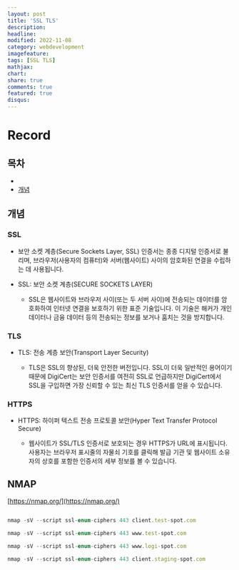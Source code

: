 ```yaml
---
layout: post
title: 'SSL TLS'
description:
headline:
modified: 2022-11-08
category: webdevelopment
imagefeature:
tags: [SSL TLS]
mathjax:
chart:
share: true
comments: true
featured: true
disqus:
---
```


# Record

## 목차

-   [](#)
-   [개념](#개념)

## 개념

### SSL

-   보안 소켓 계층(Secure Sockets Layer, SSL) 인증서는 종종 디지털 인증서로 불리며, 브라우저(사용자의 컴퓨터)와 서버(웹사이트) 사이의 암호화된 연결을 수립하는 데 사용됩니다.

-   SSL: 보안 소켓 계층(SECURE SOCKETS LAYER)
    -   SSL은 웹사이트와 브라우저 사이(또는 두 서버 사이)에 전송되는 데이터를 암호화하여 인터넷 연결을 보호하기 위한 표준 기술입니다. 이 기술은 해커가 개인 데이터나 금융 데이터 등의 전송되는 정보를 보거나 훔치는 것을 방지합니다.

### TLS

-   TLS: 전송 계층 보안(Transport Layer Security)

    -   TLS은 SSL의 향상된, 더욱 안전한 버전입니다. SSL이 더욱 일반적인 용어이기 때문에 DigiCert는 보안 인증서를 여전히 SSL로 언급하지만 DigiCert에서 SSL을 구입하면 가장 신뢰할 수 있는 최신 TLS 인증서를 얻을 수 있습니다.

### HTTPS

-   HTTPS: 하이퍼 텍스트 전송 프로토콜 보안(Hyper Text Transfer Protocol Secure)

    -   웹사이트가 SSL/TLS 인증서로 보호되는 경우 HTTPS가 URL에 표시됩니다. 사용자는 브라우저 표시줄의 자물쇠 기호를 클릭해 발급 기관 및 웹사이트 소유자의 상호를 포함한 인증서의 세부 정보를 볼 수 있습니다.

## NMAP

[https://nmap.org/](https://nmap.org/)

```javascript

nmap -sV --script ssl-enum-ciphers 443 client.test-spot.com

nmap -sV --script ssl-enum-ciphers 443 www.test-spot.com

nmap -sV --script ssl-enum-ciphers 443 www.logi-spot.com

nmap -sV --script ssl-enum-ciphers 443 client.staging-spot.com
```
